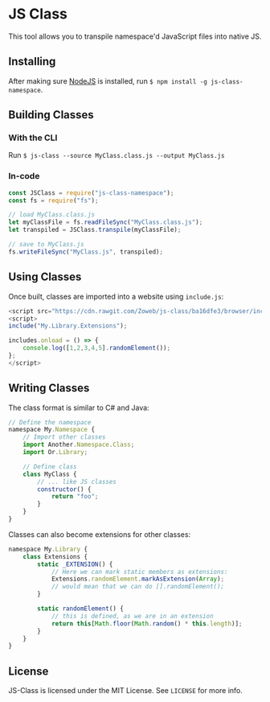 # JS Class

This tool allows you to transpile namespace'd JavaScript files into native JS.

## Installing
After making sure [NodeJS](https://nodejs.org "NodeJS") is installed, run `$ npm install -g js-class-namespace`.

## Building Classes
### With the CLI
Run `$ js-class --source MyClass.class.js --output MyClass.js`

### In-code

```js
const JSClass = require("js-class-namespace");
const fs = require("fs");

// load MyClass.class.js
let myClassFile = fs.readFileSync("MyClass.class.js");
let transpiled = JSClass.transpile(myClassFile);

// save to MyClass.js
fs.writeFileSync("MyClass.js", transpiled);
```

## Using Classes
Once built, classes are imported into a website using `include.js`:

```js
<script src="https://cdn.rawgit.com/Zoweb/js-class/ba16dfe3/browser/include.js"></script>
<script>
include("My.Library.Extensions");

includes.onload = () => {
    console.log([1,2,3,4,5].randomElement());
};
</script>
```

## Writing Classes
The class format is similar to C# and Java:

```js
// Define the namespace
namespace My.Namespace {
    // Import other classes
    import Another.Namespace.Class;
    import Or.Library;

    // Define class
    class MyClass {
        // ... like JS classes
        constructor() {
            return "foo";
        }
    }
}
```

Classes can also become extensions for other classes:

```js
namespace My.Library {
    class Extensions {
        static _EXTENSION() {
            // Here we can mark static members as extensions:
            Extensions.randomElement.markAsExtension(Array);
            // would mean that we can do [].randomElement();
        }

        static randomElement() {
            // this is defined, as we are in an extension
            return this[Math.floor(Math.random() * this.length)];
        }
    }
}
```

## License
JS-Class is licensed under the MIT License. See `LICENSE` for more info.